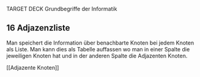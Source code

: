 TARGET DECK
Grundbegriffe der Informatik

16 Adjazenzliste
---
Man speichert die Information über benachbarte Knoten bei jedem Knoten als Liste. Man kann dies als Tabelle auffassen wo man in einer Spalte die jeweiligen Knoten hat und in der anderen Spalte die Adjazenten Knoten.
<!--ID: 1707306987521-->


[[Adjazente Knoten]]